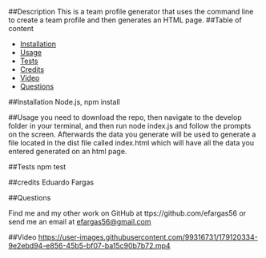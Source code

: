 
  ##Description
    This is a team profile generator that uses the command line to create a team profile and then generates an HTML page.
  ##Table of content
- [Installation](#installation)
- [Usage](#usage)
- [Tests](#tests)
- [Credits](#credits)
- [Video](#Video)
- [Questions](#Questions)

##Installation
  Node.js, npm install

##Usage
  you need to download the repo, then navigate to the develop folder in your terminal, and then run node index.js and follow the prompts on the screen. Afterwards the data you generate will be used to generate a file located in the dist file called index.html which will have all the data you entered generated on an html page.

##Tests
  npm test

##credits
  Eduardo Fargas

##Questions

Find me and my other work on GitHub at ttps://github.com/efargas56 or send me an email at efargas56@gmail.com

##Video
https://user-images.githubusercontent.com/99316731/179120334-9e2ebd94-e856-45b5-bf07-ba15c90b7b72.mp4

